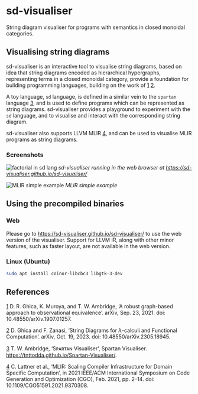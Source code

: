 # sd-visualiser
String diagram visualiser for programs with semantics in closed monoidal categories.

## Visualising string diagrams

sd-visualiser is an interactive tool to visualise string diagrams, based on idea that string diagrams encoded as hierarchical hypergraphs, representing terms in a closed monoidal category, provide a foundation for building programming languages, building on the work of [1] [2].

A toy language, `sd` language, is defined in a similar vein to the `spartan` language [3], and is used to define programs which can be represented as string diagrams.
sd-visualiser provides a playground to experiment with the `sd` language, and to visualise and interact with the corresponding string diagram.

sd-visualiser also supports LLVM MLIR [4], and can be used to visualise MLIR programs as string diagrams.

### Screenshots

![factorial in sd lang](images/fact.png)
*sd-visualiser running in the web browser at <https://sd-visualiser.github.io/sd-visualiser/>*

![MLIR simple example](images/mlir.png)
*MLIR simple example*

## Using the precompiled binaries

### Web

Please go to <https://sd-visualiser.github.io/sd-visualiser/> to use the web version of the visualiser.
Support for LLVM IR, along with other minor features, such as faster layout, are not available in the web version.

### Linux (Ubuntu)

```bash
sudo apt install coinor-libcbc3 libgtk-3-dev
```

## References

[1] D. R. Ghica, K. Muroya, and T. W. Ambridge, ‘A robust graph-based approach to observational equivalence’. arXiv, Sep. 23, 2021. doi: 10.48550/arXiv.1907.01257.

[2] D. Ghica and F. Zanasi, ‘String Diagrams for $\lambda$-calculi and Functional Computation’. arXiv, Oct. 19, 2023. doi: 10.48550/arXiv.2305.18945.

[3] T. W. Ambridge, ‘Sᴘᴀʀᴛᴀɴ Visualiser’, Spartan Visualiser. https://tnttodda.github.io/Spartan-Visualiser/.

[4] C. Lattner et al., ‘MLIR: Scaling Compiler Infrastructure for Domain Specific Computation’, in 2021 IEEE/ACM International Symposium on Code Generation and Optimization (CGO), Feb. 2021, pp. 2–14. doi: 10.1109/CGO51591.2021.9370308.


[1]: https://arxiv.org/abs/1907.01257
[2]: https://arxiv.org/abs/2305.18945
[3]: https://tnttodda.github.io/Spartan-Visualiser/
[4]: https://mlir.llvm.org/

